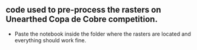 ## code used to pre-process the rasters on Unearthed Copa de Cobre competition.

- Paste the notebook inside the folder where the rasters are located and everything should work fine.
